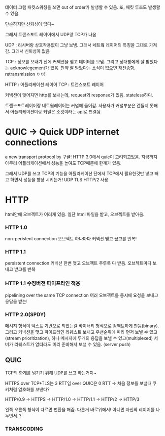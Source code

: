 데이터 그램 패킷스위칭을 쓰면 out of order가 발생할 수 있음.
또, 패킷 루즈도 발생할 수 있음.

단순하지만 신뢰성이 없다~

그래서 트랜스포트 레이어에서
UDP랑 TCP가 나옴

UDP : 리시버랑 상호작용없이 그냥 보냄. 그래서 네트웤 레이어의 특징을 그대로 가져감. 그래서 신뢰성이 없음

TCP : 정보를 보내기 전에 커넥션을 맺고 데이터를 보냄. 그리고 상대방에게 잘 받았다는 acknowlegement가 있음. 만약 잘 받았다는 소식이 없으면 재전송함. retransmission ㅇㅇ!

HTTP : 어플리케이션 레이어
TCP : 트랜스포트 레이어

커넥션이 맺어지면 http를 보내는데, request와 response가 있음.
stateless하다.

트렌스포트레이어랑 네트웤레이어는 커널에 들어감.
사용자가 커널부분은 건들지 못해서 어플리케이션이랑 커널은 소켓이라는 api로 연결됨

# QUIC -> Quick UDP internet connections

a new transport protocol by 구글!
HTTP 3.0에서 quic이 고려되고있음.
지금까지 아무리 어플리케이션에서 성능을 높여도 TCP때문에 한계가 있음.

그래서 UDP를 쓰고 TCP의 기능을 어플리케이션 단에서 TCP에서 필요한것만 넣고 빼고 하면서 성능을 향상 시키는거!
UDP TLS HTTP/2 사용

# HTTP

html안에 오브젝트가 여러개 있음.
일단 html 파일을 받고, 오브젝트를 받아옴.

### HTTP 1.0

non-peristent connection
오브젝트 하나마다 커넥션 맺고 끊고를 반복!

### HTTP 1.1

persistent connection
커넥션 한번 맺고 오브젝트 주루룩 다 받음.
오브젝트마다 보내고 받고를 반복

### HTTP 1.1 수정버전 파이프라인 적용

pipelining over the same TCP connection
여러 오브젝트를 동시에 요청을 보내고 응답을 받는!

### HTTP 2.0(SPDY)

메시지 형식이 텍스트 기반으로 되있는걸 바이너리 형식으로 컴팩트하게 만듬(binary). 그리고 커넥션을 맺고
파이프라인 리퀘스트 보내고 우선순위에 따라 먼저 보낼 수 있고(stream prioritization), 하나 메시지에 두개의 응답을 보낼 수 있고(multiplexed)
서버가 리퀘스트가 없더라도 미리 준비해서 보낼 수 있음. (server push)

## QUIC

TCP의 한계를 넘기기 위해 UDP를 쓰고 하는거지~

HTTPS over TCP+TLS는 3 RTT임
over QUIC은 0 RTT -> 처음 정보를 보낼때 쿠키처럼 암호화를 보낸다?

HTTP/0.9 -> HTTPS -> HTTP/1.0 -> HTTP/1.1 -> HTTP/2 -> HTTP/3

왼쪽 오른쪽 형식이 다르면 변환을 해줌. 다른거 바로위에서!
아니면 자신의 레이어를 나누면서..?

### TRANSCODING
